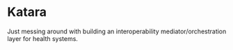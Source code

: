 # Katara

Just messing around with building an interoperability mediator/orchestration layer for health systems.
